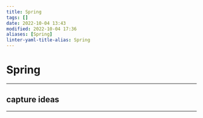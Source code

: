 ```yaml
---
title: Spring
tags: []
date: 2022-10-04 13:43
modified: 2022-10-04 17:36
aliases: [Spring]
linter-yaml-title-alias: Spring
---
```


# Spring

---

## capture ideas

---
